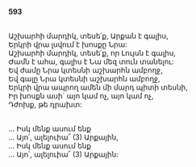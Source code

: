 **593**

\
Աշխարհի մարդիկ, տեսե՛ք, Արքան է գալիս,\
Երկրի վրա լսվում է խոսքը Նրա:\
Աշխարհի մարդիկ, տեսե՛ք, որ Լույսն է գալիս,\
Ժամն է ահա, գալիս է Նա մեզ տուն տանելու:\
Եվ ժամը Նրա կտեսնի աշխարհն ամբողջ,\
Եվ գալը Նրա կտեսնի աշխարհն ամբողջ,\
Երկրի վրա ապրող ամեն մի մարդ պիտի տեսնի,\
Իր խոսքն ասի` այո կամ ոչ, այո կամ ոչ,\
Դժոխք, թե դրախտ:

\
 ... Իսկ մենք ասում ենք\
 ... Այո՛, ալելուիա՜ (3) Արքային,\
 ... Իսկ մենք ասում ենք\
 ... Այո՛, ալելուիա՜ (3) Արքային:
